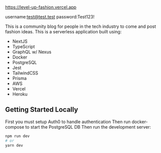 https://level-up-fashion.vercel.app

username:test@test.test
password:Test123!

This is a community blog for people in the tech industry to come and post fashion ideas. This is a serverless application built using:

- NextJS
- TypeScript
- GraphQL w/ Nexus
- Docker
- PostgreSQL
- Jest
- TailwindCSS
- Prisma
- AWS
- Vercel
- Heroku


## Getting Started Locally
First you must setup Auth0 to handle authentication
Then run docker-compose to start the PostgreSQL DB
Then run the development server:

```bash
npm run dev
# or
yarn dev
```
